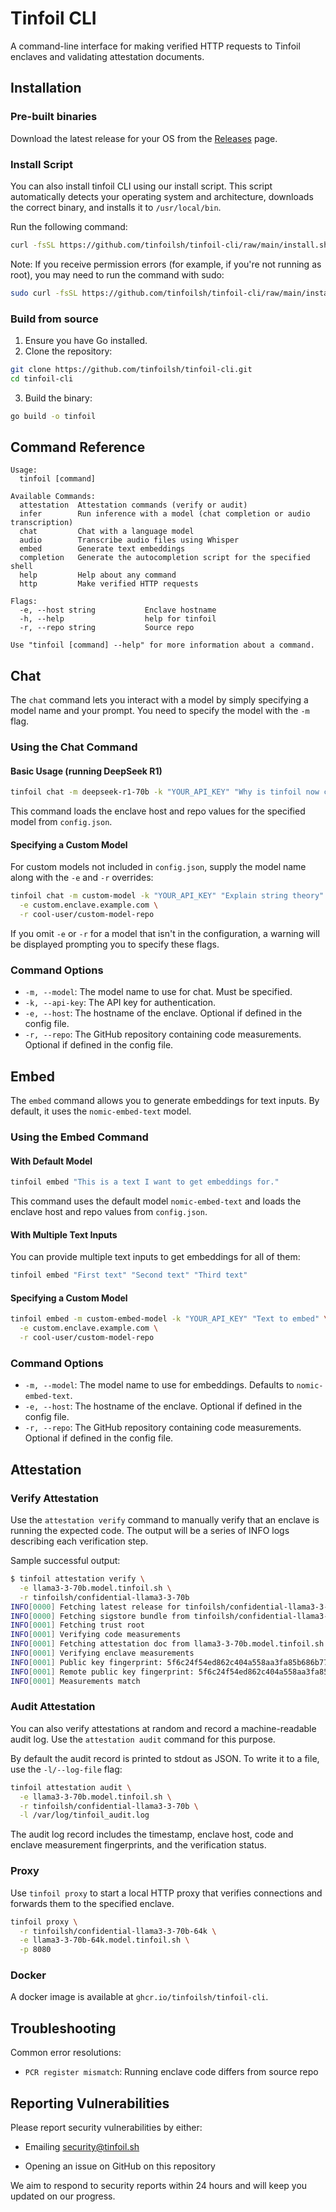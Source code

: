 # Tinfoil CLI

A command-line interface for making verified HTTP requests to Tinfoil enclaves and validating attestation documents.

## Installation

### Pre-built binaries

Download the latest release for your OS from the [Releases](https://github.com/tinfoilsh/tinfoil-cli/releases) page.

### Install Script

You can also install tinfoil CLI using our install script. This script automatically detects your operating system and architecture, downloads the correct binary, and installs it to `/usr/local/bin`.

Run the following command:

```sh
curl -fsSL https://github.com/tinfoilsh/tinfoil-cli/raw/main/install.sh | sh
```

Note: If you receive permission errors (for example, if you're not running as root), you may need to run the command with sudo:

```sh
sudo curl -fsSL https://github.com/tinfoilsh/tinfoil-cli/raw/main/install.sh | sh
```

### Build from source

1. Ensure you have Go installed.
2. Clone the repository:

```bash
git clone https://github.com/tinfoilsh/tinfoil-cli.git
cd tinfoil-cli
```

3. Build the binary:

```bash
go build -o tinfoil
```

## Command Reference

```text
Usage:
  tinfoil [command]

Available Commands:
  attestation  Attestation commands (verify or audit)
  infer        Run inference with a model (chat completion or audio transcription)
  chat         Chat with a language model
  audio        Transcribe audio files using Whisper
  embed        Generate text embeddings
  completion   Generate the autocompletion script for the specified shell
  help         Help about any command
  http         Make verified HTTP requests

Flags:
  -e, --host string           Enclave hostname
  -h, --help                  help for tinfoil
  -r, --repo string           Source repo

Use "tinfoil [command] --help" for more information about a command.
```

## Chat

The `chat` command lets you interact with a model by simply specifying a model name and your prompt. You need to specify the model with the `-m` flag.

### Using the Chat Command

#### Basic Usage (running DeepSeek R1)

```bash
tinfoil chat -m deepseek-r1-70b -k "YOUR_API_KEY" "Why is tinfoil now called aluminum foil?"
```

This command loads the enclave host and repo values for the specified model from `config.json`.


#### Specifying a Custom Model

For custom models not included in `config.json`, supply the model name along with the `-e` and `-r` overrides:

```bash
tinfoil chat -m custom-model -k "YOUR_API_KEY" "Explain string theory" \
  -e custom.enclave.example.com \
  -r cool-user/custom-model-repo
```

If you omit `-e` or `-r` for a model that isn't in the configuration, a warning will be displayed prompting you to specify these flags.

### Command Options

- `-m, --model`: The model name to use for chat. Must be specified.
- `-k, --api-key`: The API key for authentication.
- `-e, --host`: The hostname of the enclave. Optional if defined in the config file.
- `-r, --repo`: The GitHub repository containing code measurements. Optional if defined in the config file.


## Embed

The `embed` command allows you to generate embeddings for text inputs. By default, it uses the `nomic-embed-text` model.

### Using the Embed Command

#### With Default Model

```bash
tinfoil embed "This is a text I want to get embeddings for."
```

This command uses the default model `nomic-embed-text` and loads the enclave host and repo values from `config.json`.

#### With Multiple Text Inputs

You can provide multiple text inputs to get embeddings for all of them:

```bash
tinfoil embed "First text" "Second text" "Third text"
```

#### Specifying a Custom Model

```bash
tinfoil embed -m custom-embed-model -k "YOUR_API_KEY" "Text to embed" \
  -e custom.enclave.example.com \
  -r cool-user/custom-model-repo
```

### Command Options

- `-m, --model`: The model name to use for embeddings. Defaults to `nomic-embed-text`.
- `-e, --host`: The hostname of the enclave. Optional if defined in the config file.
- `-r, --repo`: The GitHub repository containing code measurements. Optional if defined in the config file.


## Attestation

### Verify Attestation

Use the `attestation verify` command to manually verify that an enclave is running the expected code. The output will be a series of INFO logs describing each verification step.

Sample successful output:

```bash
$ tinfoil attestation verify \
  -e llama3-3-70b.model.tinfoil.sh \
  -r tinfoilsh/confidential-llama3-3-70b
INFO[0000] Fetching latest release for tinfoilsh/confidential-llama3-3-70b 
INFO[0000] Fetching sigstore bundle from tinfoilsh/confidential-llama3-3-70b for digest f2f48557c8b0c1b268f8d8673f380242ad8c4983fe9004c02a8688a89f94f333 
INFO[0001] Fetching trust root                          
INFO[0001] Verifying code measurements                  
INFO[0001] Fetching attestation doc from llama3-3-70b.model.tinfoil.sh 
INFO[0001] Verifying enclave measurements               
INFO[0001] Public key fingerprint: 5f6c24f54ed862c404a558aa3fa85b686b77263ceeda86131e7acd90e8af5db2 
INFO[0001] Remote public key fingerprint: 5f6c24f54ed862c404a558aa3fa85b686b77263ceeda86131e7acd90e8af5db2 
INFO[0001] Measurements match  
```

### Audit Attestation

You can also verify attestations at random and record a machine-readable audit log. Use the `attestation audit` command for this purpose.

By default the audit record is printed to stdout as JSON. To write it to a file, use the `-l/--log-file` flag:

```bash
tinfoil attestation audit \
  -e llama3-3-70b.model.tinfoil.sh \
  -r tinfoilsh/confidential-llama3-3-70b \
  -l /var/log/tinfoil_audit.log
```

The audit log record includes the timestamp, enclave host, code and enclave measurement fingerprints, and the verification status.

### Proxy

Use `tinfoil proxy` to start a local HTTP proxy that verifies connections and forwards them to the specified enclave.

```bash
tinfoil proxy \
  -r tinfoilsh/confidential-llama3-3-70b-64k \
  -e llama3-3-70b-64k.model.tinfoil.sh \
  -p 8080
```

### Docker

A docker image is available at `ghcr.io/tinfoilsh/tinfoil-cli`.

## Troubleshooting

Common error resolutions:

- `PCR register mismatch`: Running enclave code differs from source repo


## Reporting Vulnerabilities

Please report security vulnerabilities by either:

- Emailing [security@tinfoil.sh](mailto:security@tinfoil.sh)

- Opening an issue on GitHub on this repository

We aim to respond to security reports within 24 hours and will keep you updated on our progress.